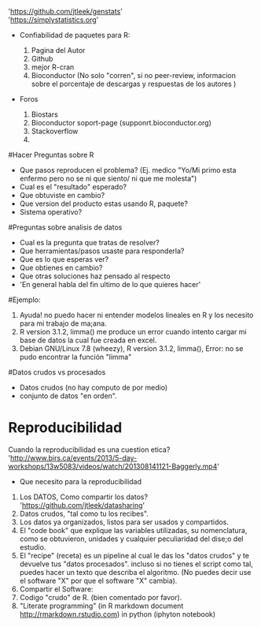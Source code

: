 
'https://github.com/jtleek/genstats'  
'https://simplystatistics.org'

* Confiabilidad de paquetes para R:  
  1. Pagina del Autor
  2. Github
  3. mejor R-cran
  4. Bioconductor (No solo "corren", si no peer-review, informacion sobre el porcentaje de descargas y respuestas de los autores )  
  
* Foros
  1. Biostars
  2. Bioconductor soport-page (supponrt.bioconductor.org)
  3. Stackoverflow  
  4. 
  
#Hacer Preguntas sobre R
* Que pasos reproducen el problema? (Ej. medico "Yo/Mi primo esta enfermo pero no se ni que siento/ ni que me molesta")
* Cual es el "resultado" esperado?
* Que obtuviste en cambio?
* Que version del producto estas usando R, paquete?
* Sistema operativo?

#Preguntas sobre analisis de datos
* Cual es la pregunta que tratas de resolver?
* Que herramientas/pasos usaste para responderla?
* Que es lo que esperas ver?
* Que obtienes en cambio?
* Que otras soluciones haz pensado al respecto
* 'En general habla del fin ultimo de lo que quieres hacer'

#Ejemplo:
1. Ayuda! no puedo hacer ni entender modelos lineales en R y los necesito para  mi trabajo de ma;ana.
2. R version 3.1.2, limma() me produce un error cuando intento cargar mi base de datos la cual fue creada en excel.
3. Debian GNU/Linux 7.8 (wheezy), R version 3.1.2, limma(),  Error: no se pudo encontrar la función "limma"

#Datos crudos vs procesados
* Datos crudos (no hay computo de por medio)
* conjunto de datos "en orden".

# Reproducibilidad
Cuando la reproducibilidad es una cuestion etica?  
'http://www.birs.ca/events/2013/5-day-workshops/13w5083/videos/watch/201308141121-Baggerly.mp4'
* Que necesito para la reproducibilidad
1. Los DATOS, Como compartir los datos? 'https://github.com/jtleek/datasharing'
  1. Datos crudos, "tal como tu los recibes".
  2. Los datos ya organizados, listos para ser usados y compartidos.
  3. El "code book" que explique las variables utilizadas, su nomenclatura, como se obtuvieron, unidades y cualquier peculiaridad del dise;o del estudio.
  4. El "recipe" (receta) es un pipeline al cual le das los "datos crudos" y te devuelve tus "datos procesados". incluso si no tienes el script como tal, puedes hacer un texto que describa el algoritmo. (No puedes decir use el software "X" por que el software "X" cambia).
2. Compartir el Software:
  1.  Codigo "crudo" de R. (bien comentado por favor).
  2.  "Literate programming" (in R markdown document http://rmarkdown.rstudio.com) in python (iphyton notebook)
